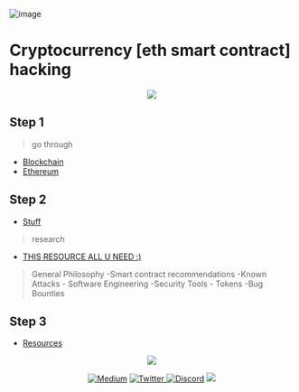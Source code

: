 ![image](https://user-images.githubusercontent.com/67026153/149590168-92b2636e-2c5a-4a4d-b3da-9b1940ba5d3d.png)

# Cryptocurrency [eth smart contract] hacking 

<p align="center">
<img src='https://media.giphy.com/media/TfF8sza4pzicHXLaoe/giphy.gif'>
</p>

## Step 1

> go through  

+ [Blockchain](./src/intro-blockchain.md) <br>
+ [Ethereum](./src/eth.md)<br>

## Step 2 

+ [Stuff](./src/concepts.md) <br>

> research 

+ [THIS RESOURCE ALL U NEED :)](https://consensys.github.io/smart-contract-best-practices/) <br>

>General Philosophy -Smart contract recommendations -Known Attacks - Software Engineering -Security Tools - Tokens -Bug Bounties 

## Step 3 

+ [Resources](./src/share.md)

<p align="center">
<img src='https://media.giphy.com/media/l0Iyl55kTeh71nTXy/giphy.gif'>
</p>

<p align="center">
    <a href="https://thefamasgame.medium.com/">
    <img alt="Medium" src="https://img.shields.io/badge/Medium%20-%23000000.svg?&style=for-the-badge&logo=Medium&logoColor=white"/></a>
    <a href="https://twitter.com/ChabouAit">
    <img alt="Twitter" src="https://img.shields.io/badge/Twitter%20-%231DA1F2.svg?&style=for-the-badge&logo=Twitter&logoColor=white"</a>
    <a href="https://discord.gg/rFC7u7VKc9">
    <img alt="Discord" src="https://img.shields.io/badge/Discord%20-%237289DA.svg?&style=for-the-badge&logo=discord&logoColor=white"/></a>
    <a href="https://github.com/amine123ait.gpg">
    <img src="https://img.shields.io/badge/pgp-0xD1C381399984AAB5-313131?style=for-the-badge" /></a>
</p>
